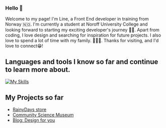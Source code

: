 ### Hello 👋
Welcome to my page!
I'm Line, a Front End developer in training from Norway 🇳🇴. I'm currently a student at Noroff University College and looking forward to starting my exciting developer's journey 👩‍💻.
Apart from coding, I love design and searching for inspiration for future projects. I also love to spend a lot of time with my family. 👨‍👩‍👧.
Thanks for visiting, and I'd love to connect😁!

## Languages and tools I know so far and continue to learn more about.
[![My Skills](https://skillicons.dev/icons?i=figma,html,css,js,discord,github,netlify,linkedin,wordpress,react,sass,bootstrap,WCAG)](https://skillicons.dev)



## My Projects so far

* [RainyDays store](https://comfy-vacherin-85b853.netlify.app/)
* [Community Science Museum](https://bucolic-marigold-2f9251.netlify.app/)
* [Blog: Design for you](https://dainty-centaur-ec3707.netlify.app/)


